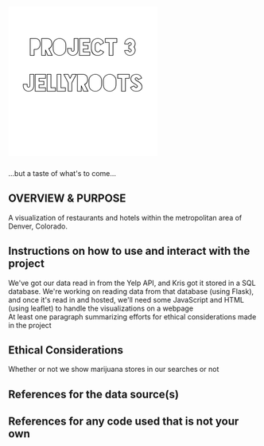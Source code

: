 ![Header Image](Images/p3jr.png "Title Tile")
=============================

...but a taste of what's to come...

OVERVIEW & PURPOSE
- 
A visualization of restaurants and hotels within the metropolitan area of Denver, Colorado.

  
Instructions on how to use and interact with the project
-
We've got our data read in from the Yelp API, and Kris got it stored in a SQL database. We're working on reading data from that database (using Flask), and once it's read in and hosted, we'll need some JavaScript and HTML (using leaflet) to handle the visualizations on a webpage  
At least one paragraph summarizing efforts for ethical considerations made in the project

Ethical Considerations
- 
Whether or not we show marijuana stores in our searches or not
  
References for the data source(s)
-

  
References for any code used that is not your own
-

